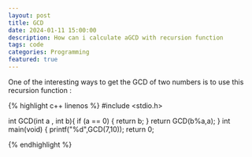 ```yaml
---
layout: post
title: GCD
date: 2024-01-11 15:00:00
description: How can i calculate aGCD with recursion function
tags: code
categories: Programming
featured: true
---
```


One of the interesting ways to get the GCD of two numbers is to use this recursion function :

{% highlight c++ linenos %}
#include <stdio.h>

int GCD(int a , int b){
    if (a == 0)
    {
        return b;
    }
    return GCD(b%a,a);
}
int main(void)
{
    printf("%d",GCD(7,10));
    return 0;

{% endhighlight %}

